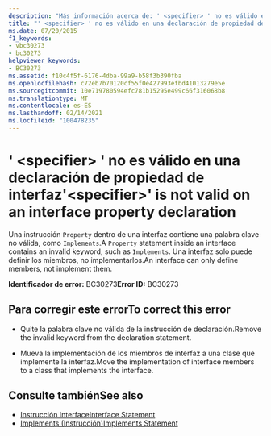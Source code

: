 ```yaml
---
description: "Más información acerca de: ' <specifier> ' no es válido en una declaración de propiedad de interfaz"
title: "' <specifier> ' no es válido en una declaración de propiedad de interfaz"
ms.date: 07/20/2015
f1_keywords:
- vbc30273
- bc30273
helpviewer_keywords:
- BC30273
ms.assetid: f10c4f5f-6176-4dba-99a9-b58f3b390fba
ms.openlocfilehash: c72eb7b70120cf55f0e427993efbd41013279e5e
ms.sourcegitcommit: 10e719780594efc781b15295e499c66f316068b8
ms.translationtype: MT
ms.contentlocale: es-ES
ms.lasthandoff: 02/14/2021
ms.locfileid: "100478235"
---
```

# <a name="specifier-is-not-valid-on-an-interface-property-declaration"></a><span data-ttu-id="3a04a-103">' \<specifier> ' no es válido en una declaración de propiedad de interfaz</span><span class="sxs-lookup"><span data-stu-id="3a04a-103">'\<specifier>' is not valid on an interface property declaration</span></span>

<span data-ttu-id="3a04a-104">Una instrucción `Property` dentro de una interfaz contiene una palabra clave no válida, como `Implements`.</span><span class="sxs-lookup"><span data-stu-id="3a04a-104">A `Property` statement inside an interface contains an invalid keyword, such as `Implements`.</span></span> <span data-ttu-id="3a04a-105">Una interfaz solo puede definir los miembros, no implementarlos.</span><span class="sxs-lookup"><span data-stu-id="3a04a-105">An interface can only define members, not implement them.</span></span>  
  
 <span data-ttu-id="3a04a-106">**Identificador de error:** BC30273</span><span class="sxs-lookup"><span data-stu-id="3a04a-106">**Error ID:** BC30273</span></span>  
  
## <a name="to-correct-this-error"></a><span data-ttu-id="3a04a-107">Para corregir este error</span><span class="sxs-lookup"><span data-stu-id="3a04a-107">To correct this error</span></span>  
  
- <span data-ttu-id="3a04a-108">Quite la palabra clave no válida de la instrucción de declaración.</span><span class="sxs-lookup"><span data-stu-id="3a04a-108">Remove the invalid keyword from the declaration statement.</span></span>  
  
- <span data-ttu-id="3a04a-109">Mueva la implementación de los miembros de interfaz a una clase que implemente la interfaz.</span><span class="sxs-lookup"><span data-stu-id="3a04a-109">Move the implementation of interface members to a class that implements the interface.</span></span>  
  
## <a name="see-also"></a><span data-ttu-id="3a04a-110">Consulte también</span><span class="sxs-lookup"><span data-stu-id="3a04a-110">See also</span></span>

- [<span data-ttu-id="3a04a-111">Instrucción Interface</span><span class="sxs-lookup"><span data-stu-id="3a04a-111">Interface Statement</span></span>](../language-reference/statements/interface-statement.md)
- [<span data-ttu-id="3a04a-112">Implements (Instrucción)</span><span class="sxs-lookup"><span data-stu-id="3a04a-112">Implements Statement</span></span>](../language-reference/statements/implements-statement.md)
